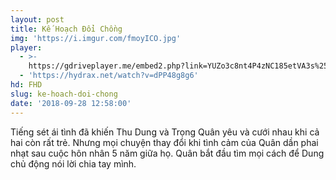 ```yaml
---
layout: post
title: Kế Hoạch Đổi Chồng
img: 'https://i.imgur.com/fmoyICO.jpg'
player:
  - >-
    https://gdriveplayer.me/embed2.php?link=YUZo3c8nt4P4zNC185etVA3s%252F2CNZpme%252BJQ5kHTqI9M3mTZ2Y2oOAIYq8cYF80YQMu1O1mYnA36KNGNI1dYsdMZqRWrlSzwURL5RYJnocSsIfyLkDSHtMB%252BqcyuByB%252Fl1H%252BDEdif4kOzJiEOxn4UZ%252Bg3LmJOWkoHcbTXVoQ69TIqjliRjbYTw496jJAFYJv7FmAu7lcYC3yz5b4zvjFoUR
  - 'https://hydrax.net/watch?v=dPP48g8g6'
hd: FHD
slug: ke-hoach-doi-chong
date: '2018-09-28 12:58:00'
---
```


Tiếng sét ái tình đã khiến Thu Dung và Trọng Quân yêu và cưới nhau khi cả hai còn rất trẻ. Nhưng mọi chuyện thay đổi khi tình cảm của Quân dần phai nhạt sau cuộc hôn nhân 5 năm giữa họ. Quân bắt đầu tìm mọi cách để Dung chủ động nói lời chia tay mình.
